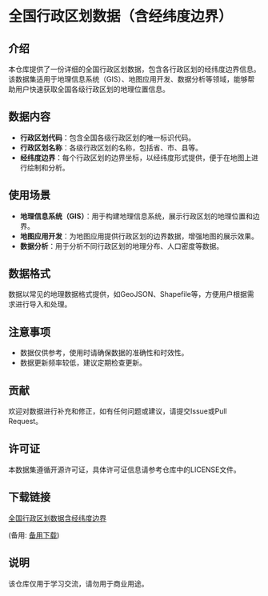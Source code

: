 # 全国行政区划数据（含经纬度边界）

## 介绍

本仓库提供了一份详细的全国行政区划数据，包含各行政区划的经纬度边界信息。该数据集适用于地理信息系统（GIS）、地图应用开发、数据分析等领域，能够帮助用户快速获取全国各级行政区划的地理位置信息。

## 数据内容

- **行政区划代码**：包含全国各级行政区划的唯一标识代码。
- **行政区划名称**：各级行政区划的名称，包括省、市、县等。
- **经纬度边界**：每个行政区划的边界坐标，以经纬度形式提供，便于在地图上进行绘制和分析。

## 使用场景

- **地理信息系统（GIS）**：用于构建地理信息系统，展示行政区划的地理位置和边界。
- **地图应用开发**：为地图应用提供行政区划的边界数据，增强地图的展示效果。
- **数据分析**：用于分析不同行政区划的地理分布、人口密度等数据。

## 数据格式

数据以常见的地理数据格式提供，如GeoJSON、Shapefile等，方便用户根据需求进行导入和处理。

## 注意事项

- 数据仅供参考，使用时请确保数据的准确性和时效性。
- 数据更新频率较低，建议定期检查更新。

## 贡献

欢迎对数据进行补充和修正，如有任何问题或建议，请提交Issue或Pull Request。

## 许可证

本数据集遵循开源许可证，具体许可证信息请参考仓库中的LICENSE文件。

## 下载链接
[全国行政区划数据含经纬度边界](https://pan.quark.cn/s/4cfc3eb94b8e) 

(备用: [备用下载](https://pan.baidu.com/s/1XirCbAq6RqHL4rfTY2ZEtQ?pwd=1234))

## 说明

该仓库仅用于学习交流，请勿用于商业用途。

